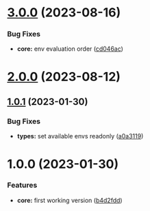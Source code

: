 # [3.0.0](https://github.com/nfroidure/application-services/compare/v2.0.0...v3.0.0) (2023-08-16)


### Bug Fixes

* **core:** env evaluation order ([cd046ac](https://github.com/nfroidure/application-services/commit/cd046ac97433a7a672f319401d5c361021d9d913))



# [2.0.0](https://github.com/nfroidure/application-services/compare/v1.0.1...v2.0.0) (2023-08-12)



## [1.0.1](https://github.com/nfroidure/application-services/compare/v1.0.0...v1.0.1) (2023-01-30)


### Bug Fixes

* **types:** set available envs readonly ([a0a3119](https://github.com/nfroidure/application-services/commit/a0a3119b1930509171cbb59438538dbe9db112b5))



# 1.0.0 (2023-01-30)


### Features

* **core:** first working version ([b4d2fdd](https://github.com/nfroidure/application-services/commit/b4d2fddd8ebfe37701e189e1a34657c9ea413e92))



